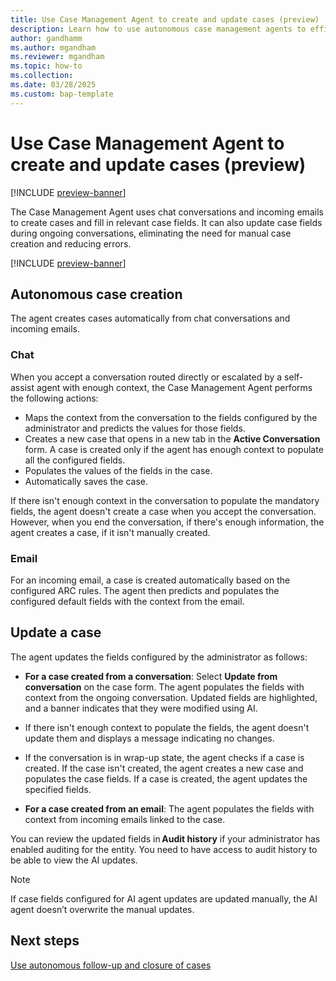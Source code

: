 ```yaml
---
title: Use Case Management Agent to create and update cases (preview)
description: Learn how to use autonomous case management agents to efficiently handle case management tasks.
author: gandhamm
ms.author: mgandham
ms.reviewer: mgandham
ms.topic: how-to 
ms.collection: 
ms.date: 03/28/2025
ms.custom: bap-template 
---
```


# Use Case Management Agent to create and update cases (preview)

[!INCLUDE [preview-banner](~/../shared-content/shared/preview-includes/preview-banner.md)]

The Case Management Agent uses chat conversations and incoming emails  to create cases and fill in relevant case fields. It can also update case fields during ongoing conversations, eliminating the need for manual case creation and reducing errors.

[!INCLUDE [preview-banner](../../../shared-content/shared/preview-includes/production-ready-preview-dynamics365.md)]


## Autonomous case creation

The agent creates cases automatically from chat conversations and incoming emails.

### Chat

When you accept a conversation routed directly or escalated by a self-assist agent with enough context, the Case Management Agent performs the following actions:

- Maps the context from the conversation to the fields configured by the administrator and predicts the values for those fields.
- Creates a new case that opens in a new tab in the **Active Conversation** form. A case is created only if the agent has enough context to populate all the configured fields. 
- Populates the values of the fields in the case.
- Automatically saves the case.

If there isn't enough context in the conversation to populate the mandatory fields, the agent doesn't create a case when you accept the conversation. However, when you end the conversation, if there's enough information, the agent creates a case, if it isn't manually created.

### Email

For an incoming email, a case is created automatically based on the configured ARC rules. The agent then predicts and populates the configured default fields with the context from the email. 

## Update a case

The agent updates the fields configured by the administrator as follows:

- **For a case created from a conversation**: Select **Update from conversation** on the case form. The agent populates the fields with context from the ongoing conversation. Updated fields are highlighted, and a banner indicates that they were modified using AI.
- If there isn't enough context to populate the fields, the agent doesn't update them and displays a message indicating no changes.
- If the conversation is in wrap-up state, the agent checks if a case is created. If the case isn't created, the agent creates a new case and populates the case fields. If a case is created, the agent updates the specified fields.

- **For a case created from an email**: The agent populates the fields with context from incoming emails linked to the case. 

You can review the updated fields in **Audit history** if your administrator has enabled auditing for the entity. You need to have access to audit history to be able to view the AI updates.

> [!NOTE]
> If case fields configured for AI agent updates are updated manually, the AI agent doesn’t overwrite the manual updates.

## Next steps

 [Use autonomous follow-up and closure of cases](use-follow-up-closure.md)